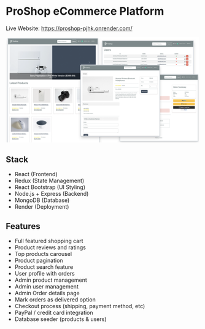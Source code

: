 # ProShop eCommerce Platform

Live Website: https://proshop-pjhk.onrender.com/

<img src="./frontend/public/images/screens.png">

## Stack
- React (Frontend)
- Redux (State Management)
- React Bootstrap (UI Styling)
- Node.js + Express (Backend)
- MongoDB (Database)
- Render (Deployment)

## Features

- Full featured shopping cart
- Product reviews and ratings
- Top products carousel
- Product pagination
- Product search feature
- User profile with orders
- Admin product management
- Admin user management
- Admin Order details page
- Mark orders as delivered option
- Checkout process (shipping, payment method, etc)
- PayPal / credit card integration
- Database seeder (products & users)

